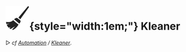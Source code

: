 # ![](../../img/duik/icons/kleaner.svg){style="width:1em;"} Kleaner

▷ *cf [Automation](../automation/index.md) / [Kleaner](../automation/kleaner.md)*.
